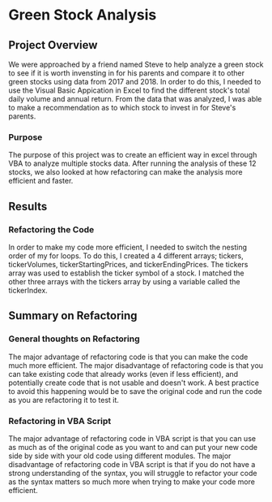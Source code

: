 # Green Stock Analysis

## Project Overview

We were approached by a friend named Steve to help analyze a green stock to see if it is worth invensting in for his parents and compare it to other green stocks using data from 2017 and 2018. In order to do this, I needed to use the Visual Basic Appication in Excel to find the different
stock's total daily volume and annual return.  From the data that was analyzed, I was able to make a recommendation as to which stock to invest in for Steve's parents.

### Purpose

The purpose of this project was to create an efficient way in excel through VBA to analyze multiple stocks data.  After running the analysis of these 12 stocks, we also looked at how refactoring can make the analysis more efficient and faster.

## Results

### Refactoring the Code

In order to make my code more efficient, I needed to switch the nesting order of my for loops. To do this,
I created a 4 different arrays; tickers, tickerVolumes, tickerStartingPrices, and tickerEndingPrices. 
The tickers array was used to establish the ticker symbol of a stock. I matched the other three arrays 
with the tickers array by using a variable called the tickerIndex. 

## Summary on Refactoring 

### General thoughts on Refactoring

The major advantage of refactoring code is that you can make the code much more efficient. The major disadvantage of refactoring code is that you can take existing code that already works (even if less efficient), and potentially create code that is not usable and doesn't work. A best practice to avoid this happening would be to save the original code and run the code as you are refactoring it to test it.

### Refactoring in VBA Script

The major advantage of refactoring code in VBA script is that you can use as much as of the original code as you want to and can put your new code side by side with your old code using different modules. The major disadvantage of refactoring code in VBA script is that if you do not have a strong understanding of the syntax, you will struggle to refactor your code as the syntax matters so much more when trying to make your code more efficient. 


